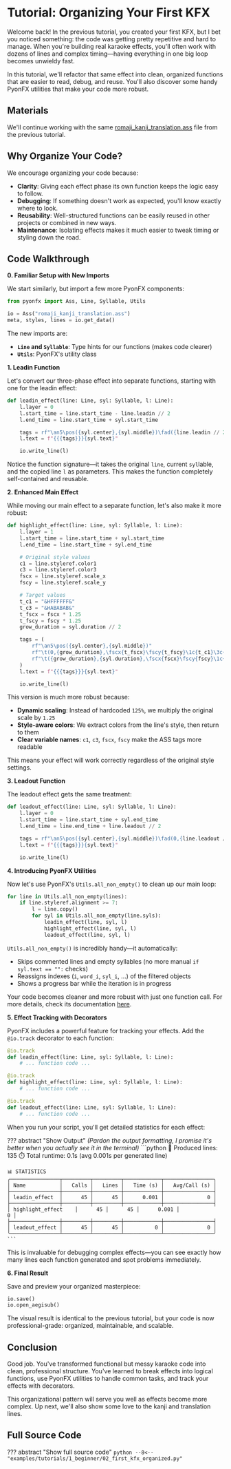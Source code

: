# Tutorial: Organizing Your First KFX

Welcome back! In the previous tutorial, you created your first KFX, but I bet you noticed something: the code was getting pretty repetitive and hard to manage. When you're building real karaoke effects, you'll often work with dozens of lines and complex timing—having everything in one big loop becomes unwieldy fast.

In this tutorial, we'll refactor that same effect into clean, organized functions that are easier to read, debug, and reuse. You'll also discover some handy PyonFX utilities that make your code more robust.

## Materials

We'll continue working with the same [romaji_kanji_translation.ass](https://github.com/CoffeeStraw/PyonFX/blob/v1.0.0/examples/ass/romaji_kanji_translation.ass) file from the previous tutorial.

## Why Organize Your Code?

We encourage organizing your code because:

- **Clarity**: Giving each effect phase its own function keeps the logic easy to follow.
- **Debugging**: If something doesn't work as expected, you'll know exactly where to look.
- **Reusability**: Well-structured functions can be easily reused in other projects or combined in new ways.
- **Maintenance**: Isolating effects makes it much easier to tweak timing or styling down the road.

## Code Walkthrough

**0. Familiar Setup with New Imports**

We start similarly, but import a few more PyonFX components:

```python
from pyonfx import Ass, Line, Syllable, Utils

io = Ass("romaji_kanji_translation.ass")
meta, styles, lines = io.get_data()
```

The new imports are:

- **`Line` and `Syllable`**: Type hints for our functions (makes code clearer)
- **`Utils`**: PyonFX's utility class

**1. Leadin Function**

Let's convert our three-phase effect into separate functions, starting with one for the leadin effect:

```python
def leadin_effect(line: Line, syl: Syllable, l: Line):
    l.layer = 0
    l.start_time = line.start_time - line.leadin // 2
    l.end_time = line.start_time + syl.start_time

    tags = rf"\an5\pos({syl.center},{syl.middle})\fad({line.leadin // 2},0)"
    l.text = f"{{{tags}}}{syl.text}"

    io.write_line(l)
```

Notice the function signature—it takes the original `line`, current `syl`lable, and the copied line `l` as parameters. This makes the function completely self-contained and reusable.

**2. Enhanced Main Effect**

While moving our main effect to a separate function, let's also make it more robust:

```python
def highlight_effect(line: Line, syl: Syllable, l: Line):
    l.layer = 1
    l.start_time = line.start_time + syl.start_time
    l.end_time = line.start_time + syl.end_time

    # Original style values
    c1 = line.styleref.color1
    c3 = line.styleref.color3
    fscx = line.styleref.scale_x
    fscy = line.styleref.scale_y

    # Target values
    t_c1 = "&HFFFFFF&"
    t_c3 = "&HABABAB&"
    t_fscx = fscx * 1.25
    t_fscy = fscy * 1.25
    grow_duration = syl.duration // 2

    tags = (
        rf"\an5\pos({syl.center},{syl.middle})"
        rf"\t(0,{grow_duration},\fscx{t_fscx}\fscy{t_fscy}\1c{t_c1}\3c{t_c3})"
        rf"\t({grow_duration},{syl.duration},\fscx{fscx}\fscy{fscy}\1c{c1}\3c{c3})"
    )
    l.text = f"{{{tags}}}{syl.text}"

    io.write_line(l)
```

This version is much more robust because:

- **Dynamic scaling**: Instead of hardcoded `125%`, we multiply the original scale by `1.25`
- **Style-aware colors**: We extract colors from the line's style, then return to them
- **Clear variable names**: `c1`, `c3`, `fscx`, `fscy` make the ASS tags more readable

This means your effect will work correctly regardless of the original style settings.

**3. Leadout Function**

The leadout effect gets the same treatment:

```python
def leadout_effect(line: Line, syl: Syllable, l: Line):
    l.layer = 0
    l.start_time = line.start_time + syl.end_time
    l.end_time = line.end_time + line.leadout // 2

    tags = rf"\an5\pos({syl.center},{syl.middle})\fad(0,{line.leadout // 2})"
    l.text = f"{{{tags}}}{syl.text}"

    io.write_line(l)
```

**4. Introducing PyonFX Utilities**

Now let's use PyonFX's `Utils.all_non_empty()` to clean up our main loop:

```python
for line in Utils.all_non_empty(lines):
    if line.styleref.alignment >= 7:
        l = line.copy()
        for syl in Utils.all_non_empty(line.syls):
            leadin_effect(line, syl, l)
            highlight_effect(line, syl, l)
            leadout_effect(line, syl, l)
```

`Utils.all_non_empty()` is incredibly handy—it automatically:

- Skips commented lines and empty syllables (no more manual `if syl.text == "":` checks)
- Reassigns indexes (`i`, `word_i`, `syl_i`, ...) of the filtered objects
- Shows a progress bar while the iteration is in progress

Your code becomes cleaner and more robust with just one function call. For more details, check its documentation [here](../../reference/utils.md#pyonfx.utils.Utils.all_non_empty).

**5. Effect Tracking with Decorators**

PyonFX includes a powerful feature for tracking your effects. Add the `@io.track` decorator to each function:

```python
@io.track
def leadin_effect(line: Line, syl: Syllable, l: Line):
    # ... function code ...

@io.track
def highlight_effect(line: Line, syl: Syllable, l: Line):
    # ... function code ...

@io.track
def leadout_effect(line: Line, syl: Syllable, l: Line):
    # ... function code ...
```

When you run your script, you'll get detailed statistics for each effect:

??? abstract "Show Output"
    *(Pardon the output formatting, I promise it's better when you actually see it in the terminal)*
    ```python
    🐰 Produced lines: 135
    ⏱️ Total runtime: 0.1s (avg 0.001s per generated line)

    📊 STATISTICS
    ╭────────────────┬─────────┬─────────┬────────────┬────────────────╮
    │ Name           │   Calls │   Lines │   Time (s) │   Avg/Call (s) │
    ├────────────────┼─────────┼─────────┼────────────┼────────────────┤
    │ leadin_effect  │      45 │      45 │      0.001 │              0 │
    ├────────────────┼─────────┼─────────┼────────────┼────────────────┤
    │ highlight_effect    │      45 │      45 │      0.001 │              0 │
    ├────────────────┼─────────┼─────────┼────────────┼────────────────┤
    │ leadout_effect │      45 │      45 │          0 │              0 │
    ╰────────────────┴─────────┴─────────┴────────────┴────────────────╯
    ```

This is invaluable for debugging complex effects—you can see exactly how many lines each function generated and spot problems immediately.

**6. Final Result**

Save and preview your organized masterpiece:

```python
io.save()
io.open_aegisub()
```

The visual result is identical to the previous tutorial, but your code is now professional-grade: organized, maintainable, and scalable.

## Conclusion

Good job. You've transformed functional but messy karaoke code into clean, professional structure. You've learned to break effects into logical functions, use PyonFX utilities to handle common tasks, and track your effects with decorators.

This organizational pattern will serve you well as effects become more complex. Up next, we'll also show some love to the kanji and translation lines.

## Full Source Code
??? abstract "Show full source code"
    ```python
    --8<-- "examples/tutorials/1_beginner/02_first_kfx_organized.py"
    ```